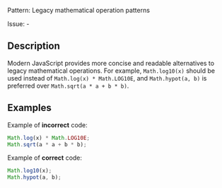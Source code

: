Pattern: Legacy mathematical operation patterns

Issue: -

## Description

Modern JavaScript provides more concise and readable alternatives to legacy mathematical operations. For example, `Math.log10(x)` should be used instead of `Math.log(x) * Math.LOG10E`, and `Math.hypot(a, b)` is preferred over `Math.sqrt(a * a + b * b)`.

## Examples

Example of **incorrect** code:
```javascript
Math.log(x) * Math.LOG10E;
Math.sqrt(a * a + b * b);
```

Example of **correct** code:
```javascript
Math.log10(x);
Math.hypot(a, b);
```